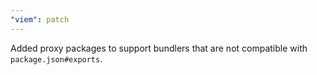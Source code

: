 ```yaml
---
"viem": patch
---
```


Added proxy packages to support bundlers that are not compatible with `package.json#exports`.
